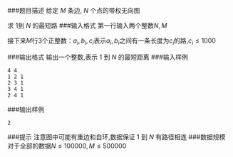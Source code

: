 ###题目描述
给定 $M$ 条边, $N$ 个点的带权无向图

求 $1$到 $N$ 的最短路
###输入格式
第一行输入两个整数$N,M$

接下来$M$行$3$个正整数：$a_i,b_i,c_i$表示$a_i,b_i$之间有一条长度为$c_i$的路,$c_i \leq 1000$

###输出格式
输出一个整数,表示 $1$ 到 $N$ 的最短距离
###输入样例
```
4 4
1 2 1
2 3 1
3 4 1
2 4 1
```
###输出样例
```
2
```
###提示
注意图中可能有重边和自环,数据保证 $1$ 到 $N$ 有路径相连
###数据规模
对于全部的数据$N \leq 100000,M \leq 500000$